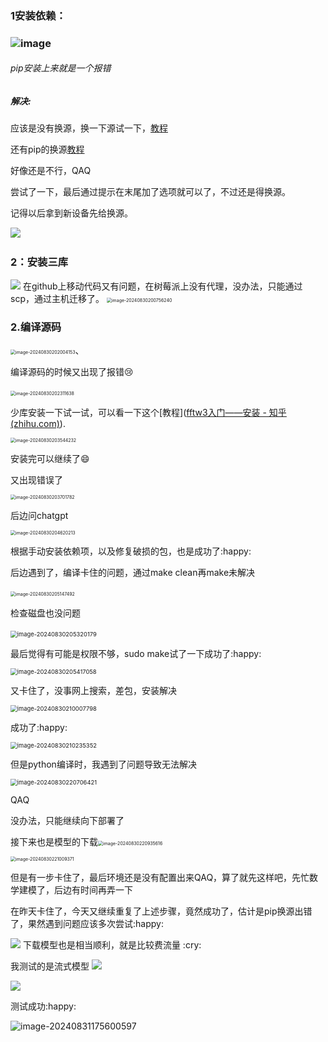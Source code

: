 ### 1安装依赖：

###                           ![image](https://github.com/user-attachments/assets/272bae88-efa8-4ebc-8273-0a1c06942a1c)

###### pip安装上来就是一个报错

##### 解决:

应该是没有换源，换一下源试一下，[教程](https://blog.csdn.net/m0_58003757/article/details/1)

还有pip的换源[教程]([树莓派4b学习笔记二：给pip或pip3换源的两种方式(永久换源和临时换源)_树莓派更换pip3源-CSDN博客](https://blog.csdn.net/qq_39507748/article/details/105068524))

好像还是不行，QAQ

尝试了一下，最后通过提示在末尾加了选项就可以了，不过还是得换源。

记得以后拿到新设备先给换源。

​                          <img src="https://github.com/YanBeaver/WonderfulSummerVacation/blob/main/task4/%E4%B8%80%E4%B8%AA%E4%BA%BA%E4%B9%9F%E6%98%AF%E9%98%9F/picture/%E5%B1%8F%E5%B9%95%E6%88%AA%E5%9B%BE%202024-08-30%20200314.png?raw=true" />

### 2：安装三库

<img src="https://github.com/YanBeaver/WonderfulSummerVacation/blob/main/task4/%E4%B8%80%E4%B8%AA%E4%BA%BA%E4%B9%9F%E6%98%AF%E9%98%9F/picture/%E5%B1%8F%E5%B9%95%E6%88%AA%E5%9B%BE%202024-08-30%20200450.png?raw=true"/>
在github上移动代码又有问题，在树莓派上没有代理，没办法，只能通过scp，通过主机迁移了。

<img src="https://github.com/YanBeaver/WonderfulSummerVacation/blob/main/task4/%E4%B8%80%E4%B8%AA%E4%BA%BA%E4%B9%9F%E6%98%AF%E9%98%9F/picture/%E5%B1%8F%E5%B9%95%E6%88%AA%E5%9B%BE%202024-08-30%20200749.png?raw=true" alt="image-20240830200756240" style="zoom:50%;" />

### 2.编译源码

​                                   <img src="https://github.com/YanBeaver/WonderfulSummerVacation/blob/main/task4/%E4%B8%80%E4%B8%AA%E4%BA%BA%E4%B9%9F%E6%98%AF%E9%98%9F/picture/%E5%B1%8F%E5%B9%95%E6%88%AA%E5%9B%BE%202024-08-30%20201711.png?raw=true" alt="image-20240830202004153" style="zoom:50%;" />、

编译源码的时候又出现了报错:cry:

​                                       <img src="C:\Users\17247\AppData\Roaming\Typora\typora-user-images\image-20240830202311638.png" alt="image-20240830202311638" style="zoom:50%;" />

少库安装一下试一试，可以看一下这个[教程]([fftw3入门——安装 - 知乎 (zhihu.com)](https://zhuanlan.zhihu.com/p/559063364)).

<img src="C:\Users\17247\AppData\Roaming\Typora\typora-user-images\image-20240830203544232.png" alt="image-20240830203544232" style="zoom:50%;" />

安装完可以继续了:smile:

又出现错误了

<img src="C:\Users\17247\AppData\Roaming\Typora\typora-user-images\image-20240830203701782.png" alt="image-20240830203701782" style="zoom:50%;" />

后边问chatgpt           

<img src="C:\Users\17247\AppData\Roaming\Typora\typora-user-images\image-20240830204620213.png" alt="image-20240830204620213" style="zoom:50%;" />

根据手动安装依赖项，以及修复破损的包，也是成功了:happy:

后边遇到了，编译卡住的问题，通过make clean再make未解决                   

​                                               <img src="C:\Users\17247\AppData\Roaming\Typora\typora-user-images\image-20240830205147492.png" alt="image-20240830205147492" style="zoom:50%;" />

检查磁盘也没问题

​                                               <img src="C:\Users\17247\AppData\Roaming\Typora\typora-user-images\image-20240830205320179.png" alt="image-20240830205320179" style="zoom: 67%;" />

最后觉得有可能是权限不够，sudo make试了一下成功了:happy:

<img src="C:\Users\17247\AppData\Roaming\Typora\typora-user-images\image-20240830205417058.png" alt="image-20240830205417058" style="zoom: 67%;" />

又卡住了，没事网上搜索，差包，安装解决

<img src="C:\Users\17247\AppData\Roaming\Typora\typora-user-images\image-20240830210007798.png" alt="image-20240830210007798" style="zoom:67%;" />

成功了:happy:

<img src="C:\Users\17247\AppData\Roaming\Typora\typora-user-images\image-20240830210235352.png" alt="image-20240830210235352" style="zoom:67%;" />

但是python编译时，我遇到了问题导致无法解决

<img src="C:\Users\17247\AppData\Roaming\Typora\typora-user-images\image-20240830220706421.png" alt="image-20240830220706421" style="zoom:67%;" />

QAQ

没办法，只能继续向下部署了

接下来也是模型的下载<img src="C:\Users\17247\AppData\Roaming\Typora\typora-user-images\image-20240830220935616.png" alt="image-20240830220935616" style="zoom: 50%;" />

<img src="C:\Users\17247\AppData\Roaming\Typora\typora-user-images\image-20240830221009371.png" alt="image-20240830221009371" style="zoom:50%;" />

但是有一步卡住了，最后环境还是没有配置出来QAQ，算了就先这样吧，先忙数学建模了，后边有时间再弄一下

在昨天卡住了，今天又继续重复了上述步骤，竟然成功了，估计是pip换源出错了，果然遇到问题应该多次尝试:happy:

<img src = "https://github.com/YanBeaver/WonderfulSummerVacation/blob/main/task4/%E4%B8%80%E4%B8%AA%E4%BA%BA%E4%B9%9F%E6%98%AF%E9%98%9F/picture/%E5%B1%8F%E5%B9%95%E6%88%AA%E5%9B%BE%202024-08-31%20162313.png?raw=true"/>
下载模型也是相当顺利，就是比较费流量 :cry:

我测试的是流式模型 
<img src ="https://github.com/YanBeaver/WonderfulSummerVacation/blob/main/task4/%E4%B8%80%E4%B8%AA%E4%BA%BA%E4%B9%9F%E6%98%AF%E9%98%9F/picture/%E5%B1%8F%E5%B9%95%E6%88%AA%E5%9B%BE%202024-08-31%20165418.png?raw=true"/>

<img src="https://github.com/YanBeaver/WonderfulSummerVacation/blob/main/task4/%E4%B8%80%E4%B8%AA%E4%BA%BA%E4%B9%9F%E6%98%AF%E9%98%9F/picture/%E5%B1%8F%E5%B9%95%E6%88%AA%E5%9B%BE%202024-08-31%20165448.png?raw=true" />

测试成功:happy:

![image-20240831175600597](https://github.com/YanBeaver/WonderfulSummerVacation/blob/main/task4/%E4%B8%80%E4%B8%AA%E4%BA%BA%E4%B9%9F%E6%98%AF%E9%98%9F/picture/%E5%B1%8F%E5%B9%95%E6%88%AA%E5%9B%BE%202024-08-31%20175551.png?raw=true)
